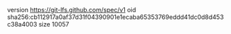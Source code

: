 version https://git-lfs.github.com/spec/v1
oid sha256:cb112917a0af37d31f04390901e1ecaba65353769eddd41dc0d8d453c38a4003
size 10057
